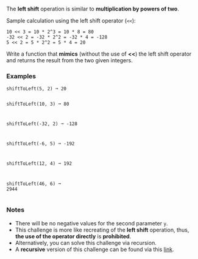<div><p><span>The </span><strong><span>left shift</span></strong><span> operation is similar to </span><strong><span>multiplication by powers of two</span></strong><span>.</span></p><p><span>Sample calculation using the left shift operator (</span><code>&lt;&lt;</code><span>):</span></p><pre><code>10 &lt;&lt; 3 = 10 * 2^3 = 10 * 8 = 80
-32 &lt;&lt; 2 = -32 * 2^2 = -32 * 4 = -128
5 &lt;&lt; 2 = 5 * 2^2 = 5 * 4 = 20</code></pre><p><span>Write a function that </span><strong><span>mimics</span></strong><span> (without the use of </span><strong><span>&lt;&lt;</span></strong><span>) the left shift operator and returns the result from the two given integers.</span></p><h3><span>Examples</span></h3><pre><code>shiftToLeft(5, 2) ➞ 20

shiftToLeft(10, 3) ➞ 80

shiftToLeft(-32, 2) ➞ -128

shiftToLeft(-6, 5) ➞ -192

shiftToLeft(12, 4) ➞ 192

shiftToLeft(46, 6) ➞ 2944</code></pre><h3><span>Notes</span></h3><ul><li><span>There will be no negative values for the second parameter </span><code>y</code><span>.</span></li><li><span>This challenge is more like recreating of the </span><strong><span>left shift</span></strong><span> operation, thus, </span><strong><span>the use of the operator directly</span></strong><span> is </span><strong><span>prohibited</span></strong><span>.</span></li><li><span>Alternatively, you can solve this challenge via recursion.</span></li><li><span>A </span><strong><span>recursive</span></strong><span> version of this challenge can be found via this </span><a target="_blank" href="https://edabit.com/challenge/CNimjGSPT7xmPJuvY"><span>link</span></a><span>.</span></li></ul></div>